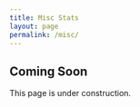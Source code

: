 ```yaml
---
title: Misc Stats
layout: page
permalink: /misc/
---
```


Coming Soon
-----------

This page is under construction.
